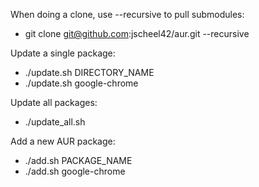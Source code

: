 When doing a clone, use --recursive to pull submodules:
* git clone git@github.com:jscheel42/aur.git --recursive

Update a single package:
* ./update.sh DIRECTORY_NAME
* ./update.sh google-chrome

Update all packages:
* ./update_all.sh

Add a new AUR package:
* ./add.sh PACKAGE_NAME
* ./add.sh google-chrome
